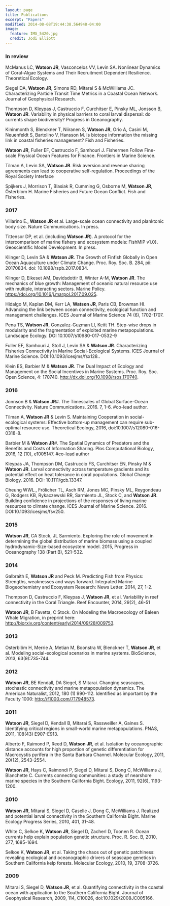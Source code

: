 ```yaml
---
layout: page
title: Publications
excerpt: "Papers"
modified: 2014-08-08T19:44:38.564948-04:00
image:
  feature: IMG_5420.jpg
  credit: Jodi Elliott
---
```


### In review
McManus LC, **Watson JR**, Vasconcelos VV, Levin SA. Nonlinear Dynamics of Coral-Algae Systems and Their Recruitment Dependent Resilience. Theoretical Ecology.

Siegel DA, **Watson JR**, Simons RD, Mitarai S & McWilliams JC. Characterizing Particle Transit Time Metrics in a Coastal Ocean Network. Journal of Geophysical Research.

Thompson D, Kleypas J, Castruccio F, Curchitser E, Pinsky ML, Jonsson B, **Watson JR**. Variability in physical barriers to coral larval dispersal: do currents shape biodiversity? Progress in Oceanography.

Kininmonth S, Blenckner T, Niiranen S, **Watson JR**, Orio A, Casini M, Neuenfeldt S, Bartolino V, Hansson M. Is biotope information the missing link in coastal fisheries management? Fish and Fisheries.

 **Watson JR**, Fuller EF, Castruccio F, Samhouri J. Fishermen Follow Fine-scale Physical Ocean Features for Finance. Frontiers in Marine Science.

Tilman A, Levin SA, **Watson JR**. Risk aversion and revenue sharing agreements can lead to cooperative self-regulation. Proceedings of the Royal Society Interface

Spijkers J, Morrison T, Blasiak R, Cumming G, Osborne M, **Watson JR**, Österblom H. Marine Fisheries and Future Ocean Conflict. Fish and Fisheries.

### 2017
Villarino E., **Watson JR** et al. Large-scale ocean connectivity and planktonic body size. Nature Communications. In press.

Tittensor DP, et al. (including **Watson JR**). A protocol for the intercomparison of marine fishery and ecosystem models: FishMIP v1.0}. Geoscientific Model Development. In press.

Klinger D, Levin SA &  **Watson JR**. The Growth of Finfish Globally in Open Ocean Aquaculture under Climate Change. Proc. Roy. Soc. B. 284, pii: 20170834. doi: 10.1098/rspb.2017.0834.

Klinger D, Eikeset AM, Davidsdottir B, Winter A-M, **Watson JR**. The mechanics of blue growth: Management of oceanic natural resource use with multiple, interacting sectors. Marine Policy. https://doi.org/10.1016/j.marpol.2017.09.025.

Hidalgo M, Kaplan DM, Kerr LA, **Watson JR**, Paris CB, Browman HI. Advancing the link between ocean connectivity, ecological function and management challenges. ICES Journal of Marine Science 74 (6), 1702-1707.

Pena TS, **Watson JR**, Gonzalez-Guzman LI, Keitt TH. Step-wise drops in modularity and the fragmentation of exploited marine metapopulations. Landscape Ecology. DOI 10.1007/s10980-017-0532-9

Fuller EF, Samhouri J, Stoll J, Levin SA & **Watson JR**. Characterizing Fisheries Connectivity in Marine Social-Ecological Systems. ICES Journal of Marine Science. DOI:10.1093/icesjms/fsx128..

Klein ES, Barbier M &  **Watson JR**. The Dual Impact of Ecology and Management on the Social Incentives in Marine Systems. Proc. Roy. Soc. Open Science, 4: 170740. http://dx.doi.org/10.1098/rsos.170740.


### 2016
Jonnson B &  **Watson JR**#. The Timescales of Global Surface-Ocean Connectivity. Nature Communications. 2016. 7, 1-6. #co-lead author.

Tilman A,  **Watson JR** & Levin S. Maintaining Cooperation in social-ecological systems: Effective bottom-up management can require sub-optimal resource use. Theoretical Ecology, 2016, doi:10.1007/s12080-016-0318-8.

Barbier M &  **Watson JR**#. The Spatial Dynamics of Predators and the Benefits and Costs of Information Sharing. Plos Computational Biology, 2016, 12 (10), e1005147. #co-lead author

Kleypas JA, Thompson DM, Castruccio FS, Curchitser EN, Pinsky M &  **Watson JR**. Larval connectivity across temperature gradients and its potential effect on heat tolerance in coral populations. Global Change Biology. 2016. DOI: 10.1111/gcb.13347.

Cheung WWL., Frölicher TL, Asch RM, Jones MC, Pinsky ML, Reygondeau G, Rodgers KB, Rykaczewski RR, Sarmiento JL, Stock C, and  **Watson JR**. Building confidence in projections of the responses of living marine resources to climate change. ICES Journal of Marine Science. 2016. DOI:10.1093/icesjms/fsv250.

### 2015
 **Watson JR**, CA Stock, JL Sarmiento. Exploring the role of movement in determining the global distribution of marine biomass using a coupled hydrodynamic–Size-based ecosystem model. 2015, Progress in Oceanography 138 (Part B), 521–532.

### 2014
Galbraith E,  **Watson JR** and Peck M. Predicting Fish from Physics: Strengths, weaknesses and ways forward. Integrated Marine Biogeochemistry and Ecosystem Research: News Letter. 2014, 27, 1-2.

Thompson D, Castruccio F, Kleypas J,  **Watson JR**, et al. Variability in reef connectivity in the Coral Triangle. Reef Encounter, 2014, 29(2), 46-51

 **Watson JR**, B Favetta, C Stock. On Modeling the Macroecology of Baleen Whale Migration, in preprint here: http://biorxiv.org/content/early/2014/09/28/009753.

### 2013
Osterblöm H, Merrie A, Metian M, Boonstra W, Blenckner T,  **Watson JR**, et al. Modeling social-ecological scenarios in marine systems. BioScience, 2013, 63(9):735-744.

### 2012
 **Watson JR**, BE Kendall, DA Siegel, S Mitarai. Changing seascapes, stochastic connectivity and marine metapopulation dynamics. The American Naturalist, 2012, 180 (1) 990-112. Identified as important by the Faculty 1000: http://f1000.com/717948573.

### 2011
 **Watson JR**, Siegel D, Kendall B, Mitarai S, Rassweiller A, Gaines S. Identifying critical regions in small-world marine metapopulations. PNAS, 2011, 108(43) E907-E913.

Alberto F, Raimond P, Reed D,  **Watson JR**, et al. Isolation by oceanographic distance accounts for high proportion of genetic differentiation for Macrocystis pyrifera in the Santa Barbara Channel. Molecular Ecology, 2011, 20(12), 2543-2554.

 **Watson JR**, Hays C, Raimondi P, Siegel D, Mitarai S, Dong C, McWilliams J, Blanchette C. Currents connecting communities: a study of nearshore marine species in the Southern California Bight. Ecology, 2011, 92(6), 1193-1200.

### 2010
 **Watson JR**, Mitarai S, Siegel D, Caselle J, Dong C, McWilliams J. Realized and potential larval connectivity in the Southern California Bight. Marine Ecology Progress Series, 2010, 401, 31-48.

White C, Selkoe K,  **Watson JR**, Siegel D, Zacherl D, Toonen R. Ocean currents help explain population genetic structure. Proc. R. Soc. B, 2010, 277, 1685-1694.

Selkoe K,  **Watson JR**, et al. Taking the chaos out of genetic patchiness: revealing ecological and oceanographic drivers of seascape genetics in Southern California kelp forests. Molecular Ecology, 2010, 19, 3708-3726.

### 2009
Mitarai S, Siegel D,  **Watson JR**, et al. Quantifying connectivity in the coastal ocean with application to the Southern California Bight. Journal of Geophysical Research, 2009, 114, C10026, doi:10.1029/2008JC005166.


